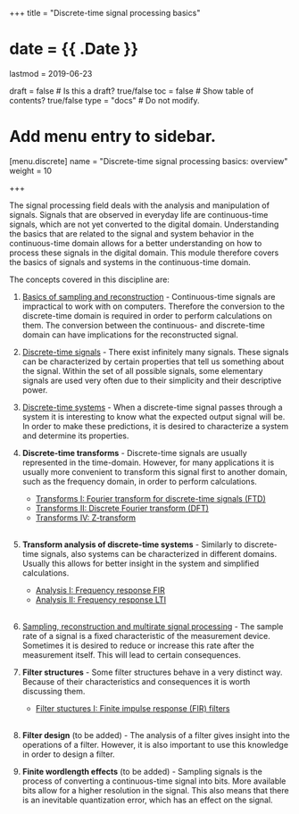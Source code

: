 +++
title = "Discrete-time signal processing basics"

# date = {{ .Date }}
lastmod = 2019-06-23

draft = false  # Is this a draft? true/false
toc = false  # Show table of contents? true/false
type = "docs"  # Do not modify.

# Add menu entry to sidebar.
[menu.discrete]
  name = "Discrete-time signal processing basics: overview"
  weight = 10

+++


The signal processing field deals with the analysis and manipulation of signals.
Signals that are observed in everyday life are continuous-time signals, which are not yet converted to the digital domain.
Understanding the basics that are related to the signal and system behavior in the continuous-time domain allows for a better understanding on how to process these signals in the digital domain. This module therefore covers the basics of signals and systems in the continuous-time domain.

The concepts covered in this discipline are:

1. <a href="../discretesignalprocessing_sampling_main">Basics of sampling and reconstruction</a> - Continuous-time signals are impractical to work with on computers. Therefore the conversion to the discrete-time domain is required in order to perform calculations on them. The conversion between the continuous- and discrete-time domain can have implications for the reconstructed signal.

2. <a href="../discretesignalprocessing_signals_main">Discrete-time signals</a> - There exist infinitely many signals. These signals can be characterized by certain properties that tell us something about the signal. Within the set of all possible signals, some elementary signals are used very often due to their simplicity and their descriptive power.

3. <a href="../discretesignalprocessing_systems_main">Discrete-time systems</a> - When a discrete-time signal passes through a system it is interesting to know what the expected output signal will be. In order to make these predictions, it is desired to characterize a system and determine its properties.

4. **Discrete-time transforms** - Discrete-time signals are usually represented in the time-domain. However, for many applications it is usually more convenient to transform this signal first to another domain, such as the frequency domain, in order to perform calculations.
    - <a href="../discretesignalprocessing_transforms_ftd_main">Transforms I: Fourier transform for discrete-time signals (FTD)</a>
    - <a href="../discretesignalprocessing_transforms_dft_main">Transforms II: Discrete Fourier transform (DFT)</a>
    - <a href="../discretesignalprocessing_transforms_ztransform_main">Transforms IV: Z-transform</a>
<br></br>

5. **Transform analysis of discrete-time systems** - Similarly to discrete-time signals, also systems can be characterized in different domains. Usually this allows for better insight in the system and simplified calculations.
    - <a href="../discretesignalprocessing_analysis_fir_main">Analysis I: Frequency response FIR</a>
    - <a href="../discretesignalprocessing_analysis_lti_main">Analysis II: Frequency response LTI</a>
<br></br>

6. <a href="../discretesignalprocessing_multirate_main">Sampling, reconstruction and multirate signal processing</a> - The sample rate of a signal is a fixed characteristic of the measurement device. Sometimes it is desired to reduce or increase this rate after the measurement itself. This will lead to certain consequences.

7. **Filter structures** - Some filter structures behave in a very distinct way. Because of their characteristics and consequences it is worth discussing them.
    - <a href="../discretesignalprocessing_filters_fir_main">Filter stuctures I: Finite impulse response (FIR) filters</a>
<br></br>

8. **Filter design** (to be added) - The analysis of a filter gives insight into the operations of a filter. However, it is also important to use this knowledge in order to design a filter.

9. **Finite wordlength effects** (to be added) - Sampling signals is the process of converting a continuous-time signal into bits. More available bits allow for a higher resolution in the signal. This also means that there is an inevitable quantization error, which has an effect on the signal.
